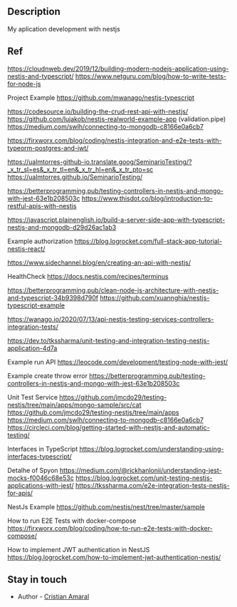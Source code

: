 
## Description

My aplication development with nestjs

## Ref
https://cloudnweb.dev/2019/12/building-modern-nodejs-application-using-nestjs-and-typescript/
https://www.netguru.com/blog/how-to-write-tests-for-node-js

Project Example
https://github.com/mwanago/nestjs-typescript


https://codesource.io/building-the-crud-rest-api-with-nestjs/
https://github.com/lujakob/nestjs-realworld-example-app  (validation.pipe)
https://medium.com/swlh/connecting-to-mongodb-c8166e0a6cb7

https://firxworx.com/blog/coding/nestjs-integration-and-e2e-tests-with-typeorm-postgres-and-jwt/

https://ualmtorres-github-io.translate.goog/SeminarioTesting/?_x_tr_sl=es&_x_tr_tl=en&_x_tr_hl=en&_x_tr_pto=sc
https://ualmtorres.github.io/SeminarioTesting/


https://betterprogramming.pub/testing-controllers-in-nestjs-and-mongo-with-jest-63e1b208503c
https://www.thisdot.co/blog/introduction-to-restful-apis-with-nestjs

https://javascript.plainenglish.io/build-a-server-side-app-with-typescript-nestjs-and-mongodb-d29d26ac1ab3

Example authorization
https://blog.logrocket.com/full-stack-app-tutorial-nestjs-react/

https://www.sidechannel.blog/en/creating-an-api-with-nestjs/

HealthCheck
https://docs.nestjs.com/recipes/terminus

https://betterprogramming.pub/clean-node-js-architecture-with-nestjs-and-typescript-34b9398d790f
https://github.com/xuannghia/nestjs-typescript-example

https://wanago.io/2020/07/13/api-nestjs-testing-services-controllers-integration-tests/

https://dev.to/tkssharma/unit-testing-and-integration-testing-nestjs-application-4d7a


Example run API
https://leocode.com/development/testing-node-with-jest/

Example create throw error
https://betterprogramming.pub/testing-controllers-in-nestjs-and-mongo-with-jest-63e1b208503c

Unit Test Service
https://github.com/jmcdo29/testing-nestjs/tree/main/apps/mongo-sample/src/cat
https://github.com/jmcdo29/testing-nestjs/tree/main/apps
https://medium.com/swlh/connecting-to-mongodb-c8166e0a6cb7
https://circleci.com/blog/getting-started-with-nestjs-and-automatic-testing/

Interfaces in TypeScript
https://blog.logrocket.com/understanding-using-interfaces-typescript/

Detalhe of Spyon
https://medium.com/@rickhanlonii/understanding-jest-mocks-f0046c68e53c
https://blog.logrocket.com/unit-testing-nestjs-applications-with-jest/
https://tkssharma.com/e2e-integration-tests-nestjs-for-apis/

NestJs Example
https://github.com/nestjs/nest/tree/master/sample

How to run E2E Tests with docker-compose
https://firxworx.com/blog/coding/how-to-run-e2e-tests-with-docker-compose/

How to implement JWT authentication in NestJS
https://blog.logrocket.com/how-to-implement-jwt-authentication-nestjs/

## Stay in touch

- Author - [Cristian Amaral](https://www.linkedin.com/in/cristian-amaral-061b0b68)
